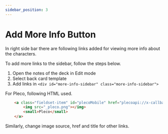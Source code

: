 ```yaml
---
sidebar_position: 3
---
```


# Add More Info Button

In right side bar there are following links added for viewing more info about the characters.

To add more links to the sidebar, follow the steps below.

1. Open the notes of the deck in Edit mode
2. Select back card template 
3. Add links in `<div id="more-info-sidebar" class="more-info-sidebar">`

For Pleco, following HTML used.
```html
    <a class="fieldset-item" id="plecoMobile" href="plecoapi://x-callback-url/df?hw={{Simplified}}">
        <img src="_pleco.png"></img>
        <small>Pleco</small>
    </a>
```

Similarly, change image source, href and title for other links.
